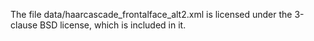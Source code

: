 The file data/haarcascade_frontalface_alt2.xml is licensed under the 3-clause BSD license, which is included in it.
